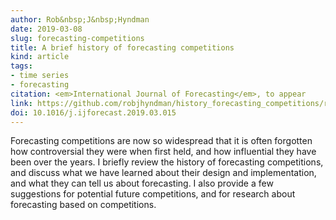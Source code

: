 ```yaml
---
author: Rob&nbsp;J&nbsp;Hyndman
date: 2019-03-08
slug: forecasting-competitions
title: A brief history of forecasting competitions
kind: article
tags:
- time series
- forecasting
citation: <em>International Journal of Forecasting</em>, to appear
link: https://github.com/robjhyndman/history_forecasting_competitions/raw/master/forecasting-competitions.pdf
doi: 10.1016/j.ijforecast.2019.03.015
---
```


Forecasting competitions are now so widespread that it is often forgotten how controversial they were when first held, and how influential they have been over the years. I briefly review the history of forecasting competitions, and discuss what we have learned about their design and implementation, and what they can tell us about forecasting. I also provide a few suggestions for potential future competitions, and for research about forecasting based on competitions.